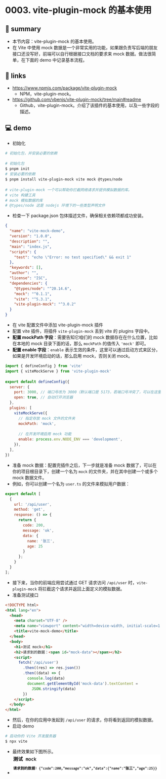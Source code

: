 # 0003. vite-plugin-mock 的基本使用

## 📝 summary

- 本节内容：vite-plugin-mock 的基本使用。
- 在 Vite 中使用 mock 数据是一个非常实用的功能，如果跟负责写后端的朋友接口还没写好，前端可以自行根据接口文档的要求来 mock 数据。做法很简单，在下面的 demo 中记录基本流程。

## 🔗 links

- https://www.npmjs.com/package/vite-plugin-mock
  - NPM，vite-plugin-mock。
- https://github.com/vbenjs/vite-plugin-mock/tree/main#readme
  - Github，vite-plugin-mock。介绍了该插件的基本使用，以及一些字段的描述。

## 💻 demo

- 初始化

```bash
# 初始化包，并安装必要的依赖

# 初始化包
$ pnpm init
# 安装必要的依赖
$ pnpm install vite-plugin-mock vite mock @types/node

# vite-plugin-mock 一个可以帮助你拦截网络请求并提供模拟数据的库。
# vite 构建工具
# mock 模拟数据的库
# @types/node 这是 nodejs 环境下的一些类型声明文件
```

- 检查一下 package.json 包体描述文件，确保相关依赖项都成功安装。

```json
{
  "name": "vite-mock-demo",
  "version": "1.0.0",
  "description": "",
  "main": "index.js",
  "scripts": {
    "test": "echo \"Error: no test specified\" && exit 1"
  },
  "keywords": [],
  "author": "",
  "license": "ISC",
  "dependencies": {
    "@types/node": "^20.14.6",
    "mock": "^0.1.1",
    "vite": "^5.3.1",
    "vite-plugin-mock": "^3.0.2"
  }
}
```

- 在 vite 配置文件中添加 vite-plugin-mock 插件
- 配置 vite 插件，将插件 `vite-plugin-mock` 丢到 vite 的 plugins 字段中。
- **配置 mockPath 字段**：需要告知它咱们的 mock 数据存在在什么位置，比如在本地的 mock 目录下面的话，那么 `mockPath` 的值传入 `'mock'` 即可。
- **配置 enable 字段**：`enable` 表示生效的条件，这里可以通过启动方式来区分，如果是开发环境启动的话，那么启用 mock，否则关闭 mock。

```javascript
import { defineConfig } from 'vite'
import { viteMockServe } from 'vite-plugin-mock'

export default defineConfig({
  server: {
    port: 3000, // 端口号改为 3000（默认端口是 5173，若端口号冲突了，可以在这里自定义端口）
    open: true, // 自动打开浏览器
  },
  plugins: [
    viteMockServe({
      // 指定存放 mock 文件的文件夹
      mockPath: 'mock',

      // 在开发环境启用 mock 功能
      enable: process.env.NODE_ENV === 'development',
    }),
  ],
})
```

- 准备 mock 数据：配置完插件之后，下一步就是准备 mock 数据了，可以在你的项目根目录下，创建一个名为 `mock` 的文件夹，并在其中创建一个或多个 mock 数据文件。
- 例如，你可以创建一个名为 `user.ts` 的文件来模拟用户数据：

```javascript
export default [
  {
    url: '/api/user',
    method: 'get',
    response: () => {
      return {
        code: 200,
        message: 'ok',
        data: {
          name: '张三',
          age: 25
        }
      };
    }
  }
];
```

- 接下来，当你的前端应用尝试通过 GET 请求访问 `/api/user` 时，`vite-plugin-mock` 将拦截这个请求并返回上面定义的模拟数据。
- 准备测试接口

```html
<!DOCTYPE html>
<html lang="en">
  <head>
    <meta charset="UTF-8" />
    <meta name="viewport" content="width=device-width, initial-scale=1.0" />
    <title>vite-mock-demo</title>
  </head>
  <body>
    <h1>测试 mock</h1>
    <h2>请求到的数据：<span id="mock-data"></span></h2>
    <script>
      fetch('/api/user')
        .then((res) => res.json())
        .then((data) => {
          console.log(data)
          document.getElementById('mock-data').textContent =
            JSON.stringify(data)
        })
    </script>
  </body>
</html>
```

- 然后，在你的应用中发起到 `/api/user` 的请求，你将看到返回的模拟数据。
- 启动 demo

```bash
# 启动你的 Vite 开发服务器
$ npx vite
```

- 最终效果如下图所示。
- ![](md-imgs/2024-10-17-21-35-45.png)

